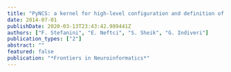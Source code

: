 ```yaml
---
title: "PyNCS: a kernel for high-level configuration and definition of neuromorphic electronic systems"
date: 2014-07-01
publishDate: 2020-03-13T23:43:42.989441Z
authors: ["F. Stefanini", "E. Neftci", "S. Sheik", "G. Indiveri"]
publication_types: ["2"]
abstract: ""
featured: false
publication: "*Frontiers in Neuroinformatics*"
---
```


